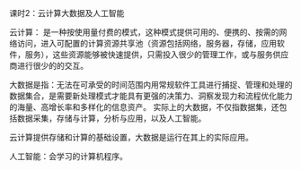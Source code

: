 课时2：云计算大数据及人工智能

云计算： 是一种按使用量付费的模式，这种模式提供可用的、便携的、按需的网络访问，进入可配置的计算资源共享池（资源包括网络，服务器，存储，应用软件，服务），这些资源能够被快速提供，只需投入很少的管理工作，或与服务供应商进行很少的的交互。

大数据是指：无法在可承受的时间范围内用常规软件工具进行捕捉、管理和处理的数据集合，是需要新处理模式才能具有更强的决策力、洞察发现力和流程优化能力的海量、高增长率和多样化的信息资产。
实际上的大数据，不仅指数据集，还包括数据采集，存储与计算，分析与应用，以及人工智能。

云计算提供存储和计算的基础设置，大数据是运行在其上的实际应用。

人工智能：会学习的计算机程序。


